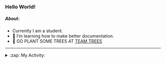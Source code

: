 ### Hello World!

##### About:
- Currently I am a student.
- 🌱 I’m learning how to make better documentation.
- 🌱 GO PLANT SOME TREES AT [TEAM TREES](https://teamtrees.org/)

---
<details>
  <summary>:zap: My Activity:</summary>
  
<!--START_SECTION:waka-->
![Code Time](http://img.shields.io/badge/Code%20Time-1%2C146%20hrs%2053%20mins-blue)

**I'm a Night 🦉** 

```text
🌞 Morning                1384 commits        ██░░░░░░░░░░░░░░░░░░░░░░░   09.10 % 
🌆 Daytime                5424 commits        █████████░░░░░░░░░░░░░░░░   35.66 % 
🌃 Evening                4370 commits        ███████░░░░░░░░░░░░░░░░░░   28.73 % 
🌙 Night                  4033 commits        ███████░░░░░░░░░░░░░░░░░░   26.51 % 
```
📅 **I'm Most Productive on Wednesday** 

```text
Monday                   2298 commits        ████░░░░░░░░░░░░░░░░░░░░░   15.11 % 
Tuesday                  1971 commits        ███░░░░░░░░░░░░░░░░░░░░░░   12.96 % 
Wednesday                3522 commits        ██████░░░░░░░░░░░░░░░░░░░   23.15 % 
Thursday                 1866 commits        ███░░░░░░░░░░░░░░░░░░░░░░   12.27 % 
Friday                   1486 commits        ██░░░░░░░░░░░░░░░░░░░░░░░   09.77 % 
Saturday                 1364 commits        ██░░░░░░░░░░░░░░░░░░░░░░░   08.97 % 
Sunday                   2704 commits        ████░░░░░░░░░░░░░░░░░░░░░   17.78 % 
```


📊 **This Week I Spent My Time On** 

```text
🔥 Editors: 
VS Code                  1 hr 50 mins        █████████████████████████   100.00 % 

🐱‍💻 Projects: 
giveth-dapps-v2          1 hr 36 mins        ██████████████████████░░░   87.00 % 
praise                   14 mins             ███░░░░░░░░░░░░░░░░░░░░░░   13.00 % 
```


 Last Updated on 08/07/2023 15:10:10 UTC
<!--END_SECTION:waka-->
</details>
